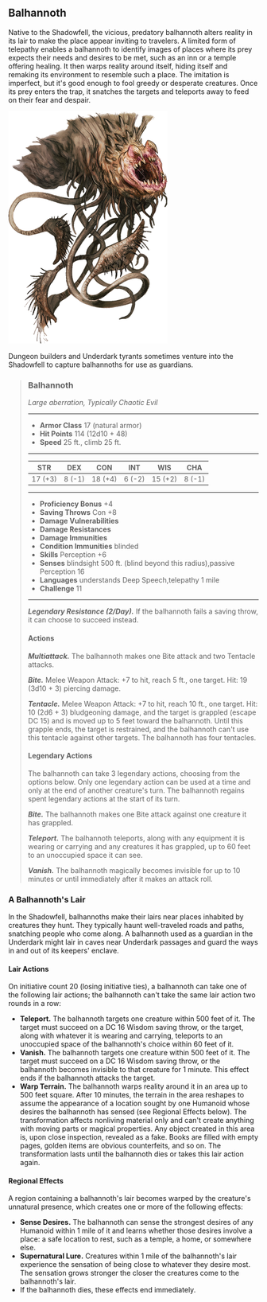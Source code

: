 ## Balhannoth
Native to the Shadowfell, the vicious, predatory balhannoth alters reality in its lair to make the place appear inviting to travelers. A limited form of telepathy enables a balhannoth to identify images of places where its prey expects their needs and desires to be met, such as an inn or a temple offering healing. It then warps reality around itself, hiding itself and remaking its environment to resemble such a place. The imitation is imperfect, but it's good enough to fool greedy or desperate creatures. Once its prey enters the trap, it snatches the targets and teleports away to feed on their fear and despair.

![](Balhannoth.png)

Dungeon builders and Underdark tyrants sometimes venture into the Shadowfell to capture balhannoths for use as guardians.

>### Balhannoth
>*Large aberration, Typically Chaotic Evil*
>___
>- **Armor Class** 17 (natural armor)
>- **Hit Points** 114 (12d10 + 48)
>- **Speed** 25 ft., climb 25 ft.
>___
>|**STR**|**DEX**|**CON**|**INT**|**WIS**|**CHA**|
>|:---:|:---:|:---:|:---:|:---:|:---:|
>|17 (+3)|8 (-1)|18 (+4)|6 (-2)|15 (+2)|8 (-1)|
>
>___
>- **Proficiency Bonus** +4
>- **Saving Throws** Con +8
>- **Damage Vulnerabilities** 
>- **Damage Resistances** 
>- **Damage Immunities** 
>- **Condition Immunities** blinded
>- **Skills** Perception +6
>- **Senses** blindsight 500 ft. (blind beyond this radius),passive Perception 16
>- **Languages** understands Deep Speech,telepathy 1 mile
>- **Challenge** 11
>___
>***Legendary Resistance (2/Day).*** If the balhannoth fails a saving throw, it can choose to succeed instead.
>
>#### Actions
>***Multiattack.*** The balhannoth makes one Bite attack and two Tentacle attacks.
>
>***Bite.*** Melee Weapon Attack: +7 to hit, reach 5 ft., one target. Hit: 19 (3d10 + 3) piercing damage.
>
>***Tentacle.*** Melee Weapon Attack: +7 to hit, reach 10 ft., one target. Hit: 10 (2d6 + 3) bludgeoning damage, and the target is grappled (escape DC 15) and is moved up to 5 feet toward the balhannoth. Until this grapple ends, the target is restrained, and the balhannoth can't use this tentacle against other targets. The balhannoth has four tentacles.
>
>#### Legendary Actions
>The balhannoth can take 3 legendary actions, choosing from the options below. Only one legendary action can be used at a time and only at the end of another creature's turn. The balhannoth regains spent legendary actions at the start of its turn.
>
>***Bite.*** The balhannoth makes one Bite attack against one creature it has grappled.
>
>***Teleport.*** The balhannoth teleports, along with any equipment it is wearing or carrying and any creatures it has grappled, up to 60 feet to an unoccupied space it can see.
>
>***Vanish.*** The balhannoth magically becomes invisible for up to 10 minutes or until immediately after it makes an attack roll.
>

### A Balhannoth's Lair
In the Shadowfell, balhannoths make their lairs near places inhabited by creatures they hunt. They typically haunt well-traveled roads and paths, snatching people who come along. A balhannoth used as a guardian in the Underdark might lair in caves near Underdark passages and guard the ways in and out of its keepers' enclave.

#### Lair Actions
On initiative count 20 (losing initiative ties), a balhannoth can take one of the following lair actions; the balhannoth can't take the same lair action two rounds in a row:
* **Teleport.** The balhannoth targets one creature within 500 feet of it. The target must succeed on a DC 16 Wisdom saving throw, or the target, along with whatever it is wearing and carrying, teleports to an unoccupied space of the balhannoth's choice within 60 feet of it.
* **Vanish.** The balhannoth targets one creature within 500 feet of it. The target must succeed on a DC 16 Wisdom saving throw, or the balhannoth becomes invisible to that creature for 1 minute. This effect ends if the balhannoth attacks the target.
* **Warp Terrain.** The balhannoth warps reality around it in an area up to 500 feet square. After 10 minutes, the terrain in the area reshapes to assume the appearance of a location sought by one Humanoid whose desires the balhannoth has sensed (see Regional Effects below). The transformation affects nonliving material only and can't create anything with moving parts or magical properties. Any object created in this area is, upon close inspection, revealed as a fake. Books are filled with empty pages, golden items are obvious counterfeits, and so on. The transformation lasts until the balhannoth dies or takes this lair action again.
#### Regional Effects
A region containing a balhannoth's lair becomes warped by the creature's unnatural presence, which creates one or more of the following effects:
* **Sense Desires.** The balhannoth can sense the strongest desires of any Humanoid within 1 mile of it and learns whether those desires involve a place: a safe location to rest, such as a temple, a home, or somewhere else.
* **Supernatural Lure.** Creatures within 1 mile of the balhannoth's lair experience the sensation of being close to whatever they desire most. The sensation grows stronger the closer the creatures come to the balhannoth's lair.
* If the balhannoth dies, these effects end immediately.
